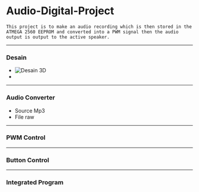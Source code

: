 # Audio-Digital-Project

```This project is to make an audio recording which is then stored in the ATMEGA 2560 EEPROM and converted into a PWM signal then the audio output is output to the active speaker.```

---
### Desain
- ![Desain 3D](https://github.com/HaqifalHS/Audio-Digital-Project/issues/3#issuecomment-2095189850)
- 
---

### Audio Converter
- Source Mp3
- File raw
---

### PWM Control

---

### Button Control

---

### Integrated Program

